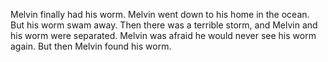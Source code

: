 Melvin finally had his worm.
Melvin went down to his home in the ocean.
But his worm swam away.
Then there was a terrible storm, and Melvin and his worm were separated.
Melvin was afraid he would never see his worm again.
But then Melvin found his worm.

